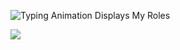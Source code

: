 ![Typing Animation Displays My Roles](https://readme-typing-svg.herokuapp.com?color=%23B22222&lines=H%E2%89%89%CD%99%CD%A4%CD%8D%E1%BA%BE%CD%93%CD%A1l%CD%86%CC%95l%CD%AF%CD%AC%CC%AF%CC%9Fo%CC%98%CC%9E%CD%8C%CD%92%CC%9C%CD%9D;W%E2%89%89e%CC%BDl%CD%86c%CC%B7o%CC%98m%CD%9Ce%CC%BE%2Bt%CD%9Do%CC%B7%2Bm%CC%A1y%CC%B7%2BG%CD%93i%CD%96t%CC%AFh%CC%B6u%CC%B8b%CC%B4%2Bp%CC%A1r%CC%9Bo%CC%9Ff%CC%B6i%CC%9El%CC%9Be)

![](https://komarev.com/ghpvc/?username=bionicreject&label=%F0%9F%91%81%EF%B8%8F&style=for-the-badge&color=000000)
